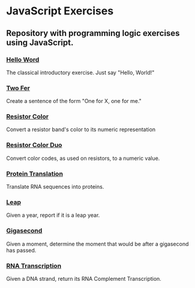 # JavaScript Exercises

## Repository with programming logic exercises using JavaScript.

### [Hello Word](https://github.com/thaylorz/javascript-exercises/tree/main/hello-world)

The classical introductory exercise. Just say "Hello, World!"

### [Two Fer](https://github.com/thaylorz/javascript-exercises/tree/main/two-fer)

Create a sentence of the form "One for X, one for me."

### [Resistor Color](https://github.com/thaylorz/javascript-exercises/tree/main/resistor-color)

Convert a resistor band's color to its numeric representation

### [Resistor Color Duo](https://github.com/thaylorz/javascript-exercises/tree/main/resistor-color-duo)

Convert color codes, as used on resistors, to a numeric value.

### [Protein Translation](https://github.com/thaylorz/javascript-exercises/tree/main/protein-translation)

Translate RNA sequences into proteins.

### [Leap](https://github.com/thaylorz/javascript-exercises/tree/main/leap)

Given a year, report if it is a leap year.

### [Gigasecond](https://github.com/thaylorz/javascript-exercises/tree/main/gigasecond)

Given a moment, determine the moment that would be after a gigasecond has passed.

### [RNA Transcription](https://github.com/thaylorz/javascript-exercises/tree/main/rna-transcription)

Given a DNA strand, return its RNA Complement Transcription.
